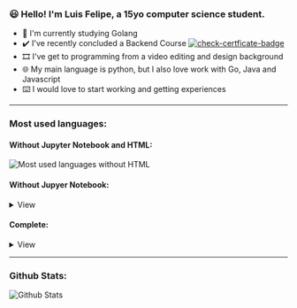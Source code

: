 ### 😃 Hello! I'm Luis Felipe, a 15yo computer science student.

- 📝 I'm currently studying Golang
- ✔️ I've recently concluded a Backend Course [![check-certficate-badge](https://img.shields.io/badge/check-certificate-blue)](https://certificates.digitalinnovation.one/6CB93EFF)
- 🎞️ I've get to programming from a video editing and design background
- 🌐 My main language is python, but I also love work with Go, Java and Javascript
- ⌨️ I would love to start working and getting experiences

---
### Most used languages:

#### Without Jupyter Notebook and HTML:
![Most used languages without HTML](https://github-readme-stats.vercel.app/api/top-langs/?username=luisfelipesdn12&hide=Jupyter%20Notebook,HTML&hide_title=true)

#### Without Jupyer Notebook:
<details> <summary>View</summary>
<img src="https://github-readme-stats.vercel.app/api/top-langs/?username=luisfelipesdn12&hide=Jupyter%20Notebook&hide_title=true">
</details>

#### Complete:
<details> <summary>View</summary>
<img src="https://github-readme-stats.vercel.app/api/top-langs/?username=luisfelipesdn12&hide_title=true">
</details>

---
### Github Stats:
![Github Stats](https://github-readme-stats.vercel.app/api/?username=luisfelipesdn12)
